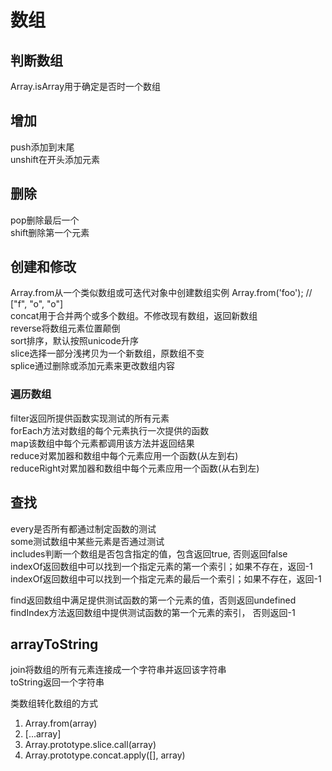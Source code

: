 <!--
 * @Author: your name
 * @Date: 2018-08-10 15:13:32
 * @LastEditTime: 2020-10-16 15:19:12
 * @LastEditors: Please set LastEditors
 * @Description: In User Settings Edit
 * @FilePath: /summary/array.md
-->
# 数组

## 判断数组
Array.isArray用于确定是否时一个数组   

## 增加  
push添加到末尾  
unshift在开头添加元素


## 删除
pop删除最后一个  
shift删除第一个元素

## 创建和修改
Array.from从一个类似数组或可迭代对象中创建数组实例  Array.from('foo');  // ["f", "o", "o"]    
concat用于合并两个或多个数组。不修改现有数组，返回新数组  
reverse将数组元素位置颠倒  
sort排序，默认按照unicode升序  
slice选择一部分浅拷贝为一个新数组，原数组不变  
splice通过删除或添加元素来更改数组内容    

### 遍历数组
filter返回所提供函数实现测试的所有元素    
forEach方法对数组的每个元素执行一次提供的函数    
map该数组中每个元素都调用该方法并返回结果  
reduce对累加器和数组中每个元素应用一个函数(从左到右)  
reduceRight对累加器和数组中每个元素应用一个函数(从右到左)  


## 查找
every是否所有都通过制定函数的测试   
some测试数组中某些元素是否通过测试    
includes判断一个数组是否包含指定的值，包含返回true, 否则返回false   
indexOf返回数组中可以找到一个指定元素的第一个索引；如果不存在，返回-1    
indexOf返回数组中可以找到一个指定元素的最后一个索引；如果不存在，返回-1   

find返回数组中满足提供测试函数的第一个元素的值，否则返回undefined    
findIndex方法返回数组中提供测试函数的第一个元素的索引， 否则返回-1     

## arrayToString
join将数组的所有元素连接成一个字符串并返回该字符串    
toString返回一个字符串  

类数组转化数组的方式
1. Array.from(array)
2. [...array]
3. Array.prototype.slice.call(array)
4. Array.prototype.concat.apply([], array)


